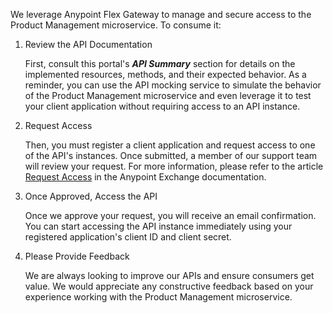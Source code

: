 We leverage Anypoint Flex Gateway to manage and secure access to the Product Management microservice. To consume it:

1. Review the API Documentation

    First, consult this portal's ***API Summary*** section for details on the implemented resources, methods, and their expected behavior. As a reminder, you can use the API mocking service to simulate the behavior of the Product Management microservice and even leverage it to test your client application without requiring access to an API instance.

2. Request Access

    Then, you must register a client application and request access to one of the API's instances. Once submitted, a member of our support team will review your request. For more information, please refer to the article [Request Access](https://docs.mulesoft.com/anypoint-exchange/to-request-access) in the Anypoint Exchange documentation.

3. Once Approved, Access the API

    Once we approve your request, you will receive an email confirmation. You can start accessing the API instance immediately using your registered application's client ID and client secret.

4. Please Provide Feedback

    We are always looking to improve our APIs and ensure consumers get value. We would appreciate any constructive feedback based on your experience working with the Product Management microservice.
